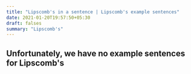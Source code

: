 ```yaml
---
title: "Lipscomb's in a sentence | Lipscomb's example sentences"
date: 2021-01-20T19:57:50+05:30
draft: falses
summary: "Lipscomb's"
---
```

## Unfortunately, we have no example sentences for Lipscomb's                 
